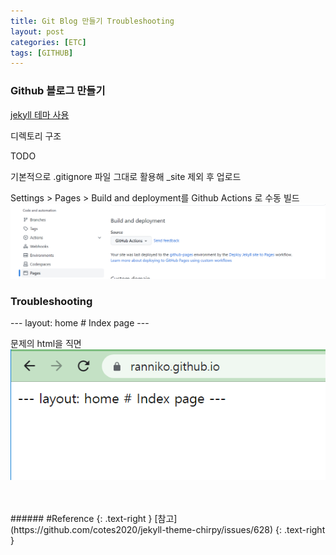 ```yaml
---
title: Git Blog 만들기 Troubleshooting
layout: post
categories: [ETC]
tags: [GITHUB]
---
```


### Github 블로그 만들기

[jekyll 테마 사용](https://github.com/cotes2020/jekyll-theme-chirpy)

디렉토리 구조

TODO

기본적으로 .gitignore 파일 그대로 활용해 _site 제외 후 업로드

Settings > Pages > Build and deployment를 Github Actions 로 수동 빌드  
![etc_github_01](/assets/img/etc_github_01.png)

### Troubleshooting

--- layout: home # Index page ---

문제의 html을 직면
![etc_github_00](/assets/img/etc_github_00.png)




<br>
<br>
###### #Reference
{: .text-right }
[참고](https://github.com/cotes2020/jekyll-theme-chirpy/issues/628)
{: .text-right }
